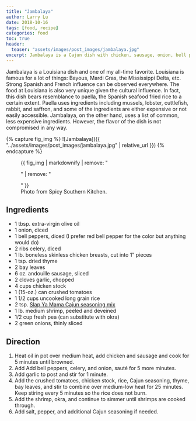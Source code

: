 ```yaml
---
title: "Jambalaya"
author: Larry Lu
date: 2018-10-16
tags: [food, recipe]
categories: food
toc: true
header:
  teaser: "assets/images/post_images/jambalaya.jpg"
excerpt: Jambalaya is a Cajun dish with chicken, sausage, onion, bell pepper, celery, shrimp, and rice.
---
```


Jambalaya is a Louisiana dish and one of my all-time favorite. Louisiana is famous for a lot of things: Bayous, Mardi Gras, the Mississippi Delta, etc. Strong Spanish and French influence can be observed everywhere. The food at Louisiana is also very unique given the cultural influence. In fact, this dish bears resemblance to paella, the Spanish seafood fried rice to a certain extent. Paella uses ingredients including mussels, lobster, cuttlefish, rabbit, and saffron, and some of the ingredients are either expensive or not easily accessible. Jambalaya, on the other hand, uses a list of common, less expensive ingredients. However, the flavor of the dish is not compromised in any way.

{% capture fig_img %}
![Jambalaya]({{ "../assets/images/post_images/jambalaya.jpg" | relative_url }})
{% endcapture %}

<figure>
  {{ fig_img | markdownify | remove: "<p>" | remove: "</p>" }}
  <figcaption style="center">Photo from Spicy Southern Kitchen.</figcaption>
</figure>

## Ingredients

- 1 tbsp. extra-virgin olive oil
- 1 onion, diced
- 1 bell peppers, diced (I prefer red bell pepper for the color but anything would do)
- 2 ribs celery, diced
- 1 lb. boneless skinless chicken breasts, cut into 1" pieces
- 1 tsp. dried thyme
- 2 bay leaves
- 6 oz. andouille sausage, sliced
- 2 cloves garlic, chopped
- 4 cups chicken stock
- 1 (15-oz.) can crushed tomatoes
- 1 1/2 cups uncooked long grain rice
- 2 tsp. [Slap Ya Mama Cajun seasoning mix](https://store.slapyamama.com/collections/dinner-mixes/products/slap-ya-mama-cajun-jambalaya?variant=1225946833&_ga=2.154368376.1951787179.1540416553-121935454.1540416553)
- 1 lb. medium shrimp, peeled and deveined
- 1/2 cup fresh pea (can substitute with okra)
- 2 green onions, thinly sliced

## Direction

1. Heat oil in pot over medium heat, add chicken and sausage and cook for 5 minutes until browned.
2. Add Add bell peppers, celery, and onion, sauté for 5 more minutes.
3. Add garlic to post and stir for 1 minute.
4. Add the crushed tomatoes, chicken stock, rice, Cajun seasoning, thyme, bay leaves, and stir to combine over medium-low heat for 25 minutes. Keep stiring every 5 minutes so the rice does not burn.
5. Add the shrimp, okra, and continue to simmer until shrimps are cooked through.
6. Add salt, pepper, and additional Cajun seasoning if needed.